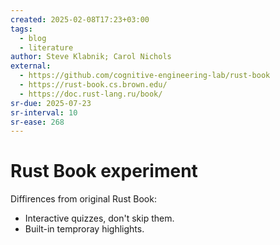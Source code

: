 ```yaml
---
created: 2025-02-08T17:23+03:00
tags:
  - blog
  - literature
author: Steve Klabnik; Carol Nichols
external:
  - https://github.com/cognitive-engineering-lab/rust-book
  - https://rust-book.cs.brown.edu/
  - https://doc.rust-lang.ru/book/
sr-due: 2025-07-23
sr-interval: 10
sr-ease: 268
---
```


# Rust Book experiment

Diffirences from original Rust Book:

- Interactive quizzes, don't skip them.
- Built-in temproray highlights.

